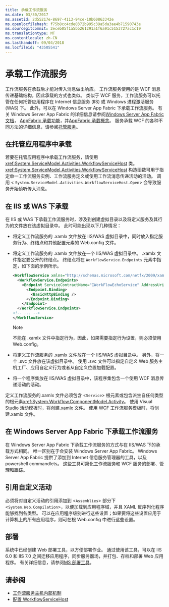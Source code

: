 ```yaml
---
title: 承载工作流服务
ms.date: 03/30/2017
ms.assetid: 2d55217e-8697-4113-94ce-10b60863342e
ms.openlocfilehash: f75b8cc4cde0372b995c39a5da3ae4b71590743e
ms.sourcegitcommit: 2eceb05f1a5bb261291a1f6a91c5153727ac1c19
ms.translationtype: MT
ms.contentlocale: zh-CN
ms.lasthandoff: 09/04/2018
ms.locfileid: "43505541"
---
```

# <a name="hosting-workflow-services"></a>承载工作流服务
工作流服务在承载后才能对传入消息做出响应。 工作流服务使用的是 WCF 消息传递基础结构，因此承载的方式也类似。 类似于 WCF 服务，工作流服务可以托管在任何托管应用程序在 Internet 信息服务 (IIS) 或 Windows 进程激活服务 (WAS) 下。 此外，可以在 Windows Server App Fabric 下承载工作流服务。 有关 Windows Server App Fabric 的详细信息请参阅[Windows Server App Fabric 文档](https://go.microsoft.com/fwlink/?LinkId=193037)， [AppFabric 承载功能](https://go.microsoft.com/fwlink/?LinkId=196494)，并[AppFabric 承载概念](https://go.microsoft.com/fwlink/?LinkId=196495)。 服务承载 WCF 的各种不同方法的详细信息，请参阅[托管服务](../../../../docs/framework/wcf/hosting-services.md)。

## <a name="hosting-in-a-managed-application"></a>在托管应用程序中承载
 若要在托管应用程序中承载工作流服务，请使用 <xref:System.ServiceModel.Activities.WorkflowServiceHost> 类。 <xref:System.ServiceModel.Activities.WorkflowServiceHost> 构造函数可用于指定单一工作流服务实例、工作流服务定义或使用工作流消息传递活动的活动。 调用 <<!--zz xref:System.ServiceModel.Activities.WorkflowServiceHost.Open%2A--> `System.ServiceModel.Activities.WorkflowServiceHost.Open`> 会导致服务开始侦听传入消息。

## <a name="hosting-under-iis-or-was"></a>在 IIS 或 WAS 下承载
 在 IIS 或 WAS 下承载工作流服务时，涉及到创建虚拟目录以及将定义服务及其行为的文件放在该虚拟目录中。 此时可能出现以下几种情况：

-   将定义工作流服务的 .xamlx 文件放在 IIS/WAS 虚拟目录中，同时放入指定服务行为、终结点和其他配置元素的 Web.config 文件。

-   将定义工作流服务的 .xamlx 文件放在一个 IIS/WAS 虚拟目录中。 .xamlx 文件指定要公开的终结点。 终结点将在 `WorkflowService.Endpoints` 元素中指定，如下面的示例所示。

    ```xml
    <WorkflowService xmlns="http://schemas.microsoft.com/netfx/2009/xaml/servicemodel"  xmlns:p1="http://schemas.microsoft.com/netfx/2009/xaml/activities" xmlns:sad="clr-namespace:System.Activities.Debugger;assembly=System.Activities" xmlns:x="http://schemas.microsoft.com/winfx/2006/xaml">
      <WorkflowService.Endpoints>
        <Endpoint ServiceContractName="IWorkFlowEchoService" AddressUri="">
          <Endpoint.Binding>
            <BasicHttpBinding />
          </Endpoint.Binding>
        </Endpoint>
      </WorkflowService.Endpoints>
    <!-- ... -->
    </WorkflowService>
    ```

    > [!NOTE]
    > 不能在 .xamlx 文件中指定行为，因此，如果需要指定行为设置，则必须使用 Web.config。

-   将定义工作流服务的 .xamlx 文件放在一个 IIS/WAS 虚拟目录中。 另外，将一个 .svc 文件放在该虚拟目录中。 使用 .svc 文件可以指定自定义 Web 服务主机工厂、应用自定义行为或者从自定义位置加载配置。

-   将一个程序集放在 IIS/WAS 虚拟目录中，该程序集包含一个使用 WCF 消息传递活动的活动。

 定义工作流服务的.xamlx 文件必须包含 <`Service`> 根元素或包含派生自任何类型的根元素<xref:System.Workflow.ComponentModel.Activity>。 使用 Visual Studio 活动模板时，将创建.xamlx 文件。 使用 WCF 工作流服务模板时，将创建.xamlx 文件。

## <a name="hosting-workflow-services-under-windows-server-app-fabric"></a>在 Windows Server App Fabric 下承载工作流服务
 在 Windows Server App Fabric 下承载工作流服务的方式与在 IIS/WAS 下的承载方式相同。 唯一区别在于会安装 Windows Server App Fabric。 Windows Server App Fabric 提供了添加到 Internet 信息服务管理器的工具，以及 powershell commandlets。 这些工具可简化工作流服务和 WCF 服务的部署、管理和跟踪。

## <a name="referencing-custom-activities"></a>引用自定义活动
 必须将对自定义活动的引用添加到 <`Assemblies`> 部分下 <`System.Web.Compilation`>，以便加载到应用程序域，并且 XAML 反序列化程序能够找到各类型。 可以在应用程序级别进行这些设置；如果要将这些设置应用于计算机上的所有应用程序，则可在根 Web.config 中进行这些设置。

## <a name="deployment"></a>部署
 系统中已经创建 Web 部署工具，以方便部署作业。 通过使用该工具，可以在 IIS 6.0 和 IIS 7.0 之间迁移应用程序，同步服务器场，并打包、存档和部署 Web 应用程序。 有关详细信息，请参阅[MS 部署工具](https://go.microsoft.com/fwlink/?LinkId=178690)。

## <a name="see-also"></a>请参阅

- [工作流服务主机内部机制](../../../../docs/framework/wcf/feature-details/workflow-service-host-internals.md)
- [配置 WorkflowServiceHost](../../../../docs/framework/wcf/feature-details/configuring-workflowservicehost.md)